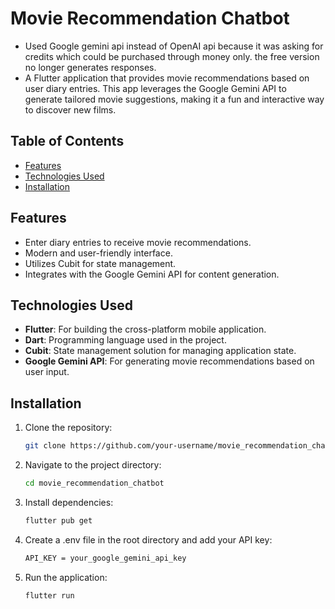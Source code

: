 # Movie Recommendation Chatbot
- Used Google gemini api instead of OpenAI api because it was asking for credits which could be purchased through money only. the free version no longer generates responses.
- A Flutter application that provides movie recommendations based on user diary entries. This app leverages the Google Gemini API to generate tailored movie suggestions, making it a fun and interactive way to discover new films.

## Table of Contents

- [Features](#features)
- [Technologies Used](#technologies-used)
- [Installation](#installation)

## Features

- Enter diary entries to receive movie recommendations.
- Modern and user-friendly interface.
- Utilizes Cubit for state management.
- Integrates with the Google Gemini API for content generation.

## Technologies Used

- **Flutter**: For building the cross-platform mobile application.
- **Dart**: Programming language used in the project.
- **Cubit**: State management solution for managing application state.
- **Google Gemini API**: For generating movie recommendations based on user input.

## Installation

1. Clone the repository:

   ```bash
   git clone https://github.com/your-username/movie_recommendation_chatbot.git

   ```

2. Navigate to the project directory:

   ```bash
   cd movie_recommendation_chatbot

   ```

3. Install dependencies:

   ```bash
   flutter pub get

   ```

4. Create a .env file in the root directory and add your API key:

   ```bash
   API_KEY = your_google_gemini_api_key

   ```

5. Run the application:

   ```bash
   flutter run
   ```
